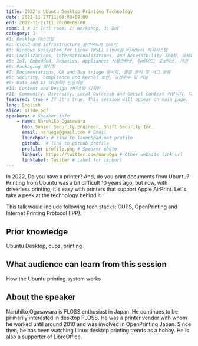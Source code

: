 ```yaml
---
title: 2022's Ubuntu Desktop Printing Technology
date: 2022-11-27T11:00:00+09:00
end: 2022-11-27T11:20:00+09:00
room: 1 # 1: Intl room, 2: Workshop, 3: BoF
category: 1
#1: Desktop 데스크탑
#2: Cloud and Infrastructure 클라우드와 인프라
#3: Windows Subsystem for Linux (WSL) Linux용 Windows 하위시스템
#4: Localizations, Internationalizations, and Accessibility 지역화, 국제화 및 접근성
#5: IoT, Embedded, Robotics, Appliances 사물인터넷, 임베디드, 로보틱스, 가전
#6: Packaging 패키징
#7: Documentations, QA and Bug triage 문서화, 품질 관리 및 버그 분류
#8: Security, Compliance and Kernel 보안, 규정준수 및 커널
#9: Data and AI 데이터와 인공지능
#10: Content and Design 컨텐츠와 디지인
#11: Community, Diversity, Local Outreach and Social Context 커뮤니티, 다양성, 지역 사회 협력과 사회적 관점
featured: true # If it's true. This session will appear on main page.
lang: English
slide: slide.pdf
speakers: # Speaker info
    - name: Naruhiko Ogasawara
      bio: Senior Security Engineer, Shift Security Inc.
      email: naruoga@gmail.com # Email
      launchpad: # link to launchpad.net profile
      github:  # link to github profile
      profile: profile.png # Speaker photo
      linkurl: https://twitter.com/naru0ga # Other website link url
      linklabel: Twitter # Label for linkurl
---
```

In 2022, Do you have a printer? And, do you print documents from Ubuntu?
Printing from Ubuntu was a bit difficult 10 years ago, but now, with driverless printing, it's easy with printers that support Apple AirPrint. Let's take a peek at the technology behind it.

This talk would include following tech stacks: CUPS, OpenPrinting and Internet Printing Protocol (IPP).

## Prior knowledge
Ubuntu Desktop, cups, printing

## What audience can learn from this session
How the Ubuntu printing system works

## About the speaker
Naruhiko Ogasawara is FLOSS enthusiast in Japan.  He continues to be primarily interested in desktop FLOSS.  He was a printer vendor with whom he worked until around 2010 and was involved in OpenPrinting Japan. Since then, he has been watching Linux desktop printing trends as a hobby. He is also a supporter of LibreOffice.